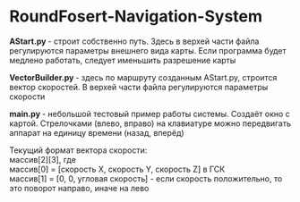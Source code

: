 # RoundFosert-Navigation-System

<b> AStart.py </b> - строит собственно путь. Здесь в верхей части файла регулируются параметры внешнего вида карты. Если программа будет медлено работать, следует именьшить разрешение карты

<b> VectorBuilder.py </b> - здесь по маршруту созданным AStart.py, строится вектор скоростей. В верхей части файла регулируются параметры скорости

<b> main.py </b> - небольшой тестовый пример работы системы. Создаёт окно с картой. Стрелочками (влево, вправо) на клавиатуре можно передвигать аппарат на единицу времени (назад, вперёд)

Текущий формат вектора скорости: <br>
массив[2][3], где <br>
массив[0] = [скорость X, скорость Y, скорость Z] в ГСК <br>
массив[1] = [0, 0, угловая скорость] - если скорость положительно, то это поворот направо, иначе на лево <br>
